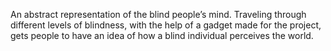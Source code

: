 
An abstract representation of the blind people’s mind. Traveling through different levels of blindness, with the help of a gadget made for the project, gets people to have an idea of how a blind individual perceives the world.
